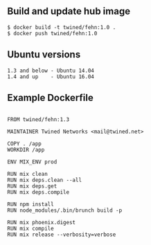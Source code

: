 ## Build and update hub image

```
$ docker build -t twined/fehn:1.0 .
$ docker push twined/fehn:1.0
```

## Ubuntu versions

```
1.3 and below - Ubuntu 14.04
1.4 and up    - Ubuntu 16.04
```

## Example Dockerfile

```

FROM twined/fehn:1.3

MAINTAINER Twined Networks <mail@twined.net>

COPY . /app
WORKDIR /app

ENV MIX_ENV prod

RUN mix clean
RUN mix deps.clean --all
RUN mix deps.get
RUN mix deps.compile

RUN npm install
RUN node_modules/.bin/brunch build -p

RUN mix phoenix.digest
RUN mix compile
RUN mix release --verbosity=verbose

```
